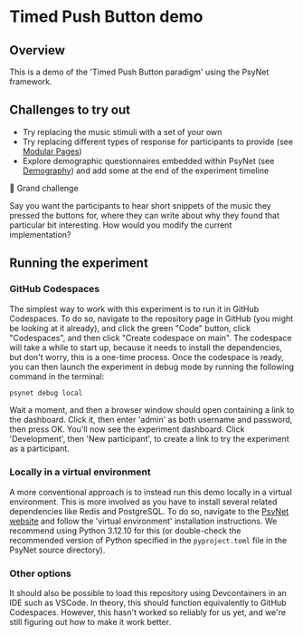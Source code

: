 # Timed Push Button demo

## Overview

This is a demo of the 'Timed Push Button paradigm' using the PsyNet framework.

## Challenges to try out

- Try replacing the music stimuli with a set of your own
- Try replacing different types of response for participants to provide (see [Modular Pages](https://psynetdev.gitlab.io/PsyNet/tutorials/modular_page.html))
- Explore demographic questionnaires embedded within PsyNet (see [Demography](https://psynetdev.gitlab.io/PsyNet/tutorials/demography.html)) and add some at the end of the experiment timeline

👑 Grand challenge

Say you want the participants to hear short snippets of the music they pressed the buttons for, where they can write about why they found that particular bit interesting. How would you modify the current implementation?


## Running the experiment

### GitHub Codespaces

The simplest way to work with this experiment is to run it in GitHub Codespaces.
To do so, navigate to the repository page in GitHub (you might be looking at it already),
and click the green "Code" button, click "Codespaces", and then click "Create codespace on main". The codespace will take a while to start up, because it needs to install the
dependencies, but don't worry, this is a one-time process. Once the codespace is ready, you
can then launch the experiment in debug mode by running the following command in the terminal:

```bash
psynet debug local
```

Wait a moment, and then a browser window should open containing a link to the dashboard.
Click it, then enter 'admin' as both username and password, then press OK.
You'll now see the experiment dashboard.
Click 'Development', then 'New participant', to create a link to try the experiment
as a participant.

### Locally in a virtual environment

A more conventional approach is to instead run this demo locally in a virtual environment.
This is more involved as you have to install several related dependencies like Redis and PostgreSQL.
To do so, navigate to the [PsyNet website](https://psynet.dev) and follow the 'virtual environment'
installation instructions. We recommend using Python 3.12.10 for this (or double-check the recommended
version of Python specified in the `pyproject.toml` file in the PsyNet source directory).

### Other options

It should also be possible to load this repository using Devcontainers in an IDE such as VSCode.
In theory, this should function equivalently to GitHub Codespaces. However, this hasn't worked
so reliably for us yet, and we're still figuring out how to make it work better.
